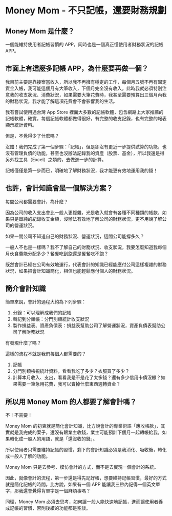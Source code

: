 # Money Mom - 不只記帳，還要財務規劃

## Money Mom 是什麼？
一個能維持使用者記帳習慣的 APP，同時也是一個真正懂使用者財務狀況的記帳 APP。

## 市面上有這麼多記帳 APP，為什麼要再做一個？
我目前主要是靠接案當收入，所以我不再擁有穩定的工作，每個月五號不再有固定資金入帳，我可能這個月有大筆收入，下個月完全沒有收入，此時我就必須特別注意我的收支狀況、消費狀況，如果需要大筆花費時，我甚至需要預算出三個月內我的財務狀況，我才能了解這項花費會不會影響我的生活。

我有嘗試使用過台灣 App Store 裡面大多數的記帳軟體，包含網路上大家推薦的記帳軟體，確實，每個記帳軟體都做得很好，有完整的收支記錄，也有完整的報表顯示統計資料。

但是，不覺得少了什麼嗎？

沒錯！我們完成了第一個步驟：「記帳」，但是卻沒有更近一步提供試算的功能，也沒有管理負債的功能，甚至也沒辦法記錄我的資產（股票、基金），所以我還是得另外找工具（Excel）之類的，去做進一步的計算。

記帳僅僅是第一步而已，明確地了解財務狀況，我才能更有效地運用我的錢！

## 也許，會計知識會是一個解決方案？
每間公司都需要會計，為什麼？

因為公司的收入支出會比一般人更複雜，光是收入就會有各種不同種類的帳款，如果只是單純的紀錄收支金額，沒辦法有效地了解公司的財務狀況，更不用說了解公司的營運狀況。

如果一間公司不知道自己的財務狀況、營運狀況，這間公司能撐多久？

一般人不也是一樣嗎？我不了解自己的財務狀況、收支狀況，我要怎麼知道我每個月伙食費能分配多少？餐餐吃到飽還是餐餐吃不飽？

既然會計已經在公司有效地運行，代表會計的知識已經能應付公司這樣複雜的財務狀況，如果把會計知識簡化，相信也能輕鬆應付個人的財務狀況。

## 簡介會計知識
簡單來說，會計的過程大約為下列步驟：

1. 分錄：可以理解成我們的記帳
2. 轉記到分類帳：分門別類統計收支狀況
3. 製作損益表、資產負債表：損益表幫助公司了解營運狀況，資產負債表幫助公司了解財務狀況

有發現什麼了嗎？

這樣的流程不就是我們每個人都需要的？

1. 記帳
2. 分門別類檢視統計資料，看看我吃了多少？衣服買了多少？
3. 計算本月收入、支出，看看我是不是花了太多錢？還有多少信用卡債沒繳？如果需要一筆急用花費，我可以賣掉什麼東西週轉資金？

## 所以用 Money Mom 的人都要了解會計嗎？
不！不需要！

Money Mom 的初衷就是簡化會計知識，比方說會計的專業術語「應收帳款」，其實就是我完成的案子，還沒有跟業主收錢，業主可能預計下個月一起轉帳給我，如果轉化成一般人的用語，就是「還沒收的錢」。

所以使用者只需要維持記帳的習慣，剩下的會計知識必須是我消化、吸收後，轉化成一般人了解的功能。

Money Mom 只是去參考、模仿會計的方式，而不是去實現一個會計的系統。

因此，就像會計的流程，第一步還是得先記好帳，想要維持記帳習慣，最好的方式就是簡化記帳的時間。比方說，如果有一個 APP 能讓我三秒內記得一個英文單字，那我還會覺得背單字是一個麻煩事嗎？

同理，Money Mom 必須去思考，如何讓一般人能快速地記帳，進而讓使用者養成記帳的習慣，否則後續的功能都是空談。